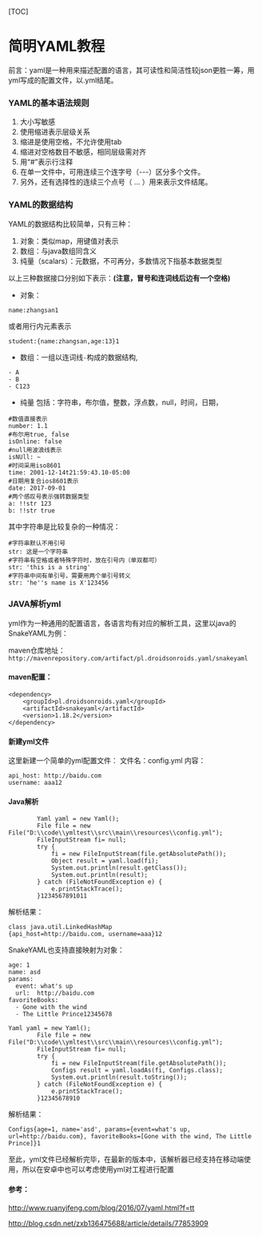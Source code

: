 [TOC]



# 简明YAML教程

前言：yaml是一种用来描述配置的语言，其可读性和简洁性较json更胜一筹，用yml写成的配置文件，以.yml结尾。

### YAML的基本语法规则

1. 大小写敏感
2. 使用缩进表示层级关系
3. 缩进是使用空格，不允许使用tab
4. 缩进对空格数目不敏感，相同层级需对齐
5. 用“#”表示行注释
6. 在单一文件中，可用连续三个连字号（---）区分多个文件。
7. 另外，还有选择性的连续三个点号（ ... ）用来表示文件结尾。

### YAML的数据结构

YAML的数据结构比较简单，只有三种： 

1. 对象：类似map，用键值对表示 
2. 数组：与java数组同含义 
3. 纯量（scalars）：元数据，不可再分，多数情况下指基本数据类型

以上三种数据接口分别如下表示：**(注意，冒号和连词线后边有一个空格)**

- 对象：

```
name:zhangsan1
```

或者用行内元素表示

```
student:{name:zhangsan,age:13}1
```

- 数组：一组以连词线`-`构成的数据结构,

```
- A
- B
- C123
```

- 纯量 
  包括：字符串，布尔值，整数，浮点数，null，时间，日期，

```
#数值直接表示
number: 1.1
#布尔用true, false
isOnline: false
#null用波浪线表示
isNUll: ~
#时间采用iso8601
time: 2001-12-14t21:59:43.10-05:00
#日期用复合ios8601表示
date: 2017-09-01
#两个感叹号表示强转数据类型
a: !!str 123
b: !!str true
```

其中字符串是比较复杂的一种情况：

```
#字符串默认不用引号
str: 这是一个字符串
#字符串有空格或者特殊字符时，放在引号内（单双都可）
str: 'this is a string'
#字符串中间有单引号，需要用两个单引号转义
str: 'he''s name is X'123456
```

### JAVA解析yml

yml作为一种通用的配置语言，各语言均有对应的解析工具，这里以java的SnakeYAML为例：

maven仓库地址： 
`http://mavenrepository.com/artifact/pl.droidsonroids.yaml/snakeyaml`

#### maven配置：

```
<dependency>
    <groupId>pl.droidsonroids.yaml</groupId>
    <artifactId>snakeyaml</artifactId>
    <version>1.18.2</version>
</dependency> 
```

#### 新建yml文件

这里新建一个简单的yml配置文件： 
文件名：config.yml 
内容：

```
api_host: http://baidu.com
username: aaa12
```

#### Java解析

```
        Yaml yaml = new Yaml();
        File file = new File("D:\\code\\ymltest\\src\\main\\resources\\config.yml");
        FileInputStream fi= null;
        try {
            fi = new FileInputStream(file.getAbsolutePath());
            Object result = yaml.load(fi);
            System.out.println(result.getClass());
            System.out.println(result);
        } catch (FileNotFoundException e) {
            e.printStackTrace();
        }1234567891011
```

解析结果：

```
class java.util.LinkedHashMap
{api_host=http://baidu.com, username=aaa}12
```

SnakeYAML也支持直接映射为对象：

```
age: 1
name: asd
params:
  event: what's up
  url:  http://baidu.com
favoriteBooks:
  - Gone with the wind
  - The Little Prince12345678
```

```
Yaml yaml = new Yaml();
        File file = new File("D:\\code\\ymltest\\src\\main\\resources\\config.yml");
        FileInputStream fi= null;
        try {
            fi = new FileInputStream(file.getAbsolutePath());
            Configs result = yaml.loadAs(fi, Configs.class);
            System.out.println(result.toString());
        } catch (FileNotFoundException e) {
            e.printStackTrace();
        }12345678910
```

解析结果：

```
Configs{age=1, name='asd', params={event=what's up, url=http://baidu.com}, favoriteBooks=[Gone with the wind, The Little Prince]}1
```

至此，yml文件已经解析完毕，在最新的版本中，该解析器已经支持在移动端使用，所以在安卓中也可以考虑使用yml对工程进行配置

#### 参考：

<http://www.ruanyifeng.com/blog/2016/07/yaml.html?f=tt>





http://blog.csdn.net/zxb136475688/article/details/77853909